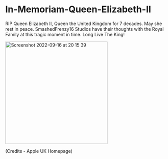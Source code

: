 # In-Memoriam-Queen-Elizabeth-II
RIP Queen Elizabeth II, Queen the United Kingdom for 7 decades. May she rest in peace. SmashedFrenzy16 Studios have their thoughts with the Royal Family at this tragic moment in time. Long Live The King!

<img width="320" alt="Screenshot 2022-09-16 at 20 15 39" src="https://user-images.githubusercontent.com/68993968/190714249-698ddbf2-f4d0-4f5d-b44e-950f08e86eaa.png">

(Credits - Apple UK Homepage)
